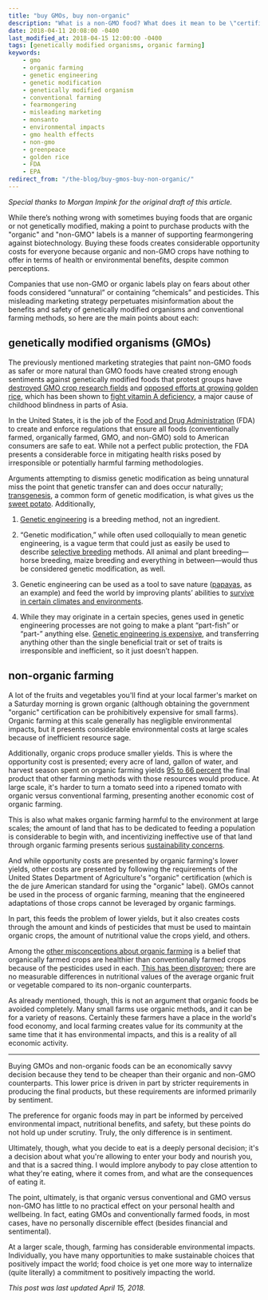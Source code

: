 ```yaml
---
title: "buy GMOs, buy non-organic"
description: "What is a non-GMO food? What does it mean to be \"certified organic\"? Neither is as good as it might sound."
date: 2018-04-11 20:08:00 -0400
last_modified_at: 2018-04-15 12:00:00 -0400
tags: [genetically modified organisms, organic farming]
keywords:
    - gmo
    - organic farming
    - genetic engineering
    - genetic modification
    - genetically modified organism
    - conventional farming
    - fearmongering
    - misleading marketing
    - monsanto
    - environmental impacts
    - gmo health effects
    - non-gmo
    - greenpeace
    - golden rice
    - FDA
    - EPA
redirect_from: "/the-blog/buy-gmos-buy-non-organic/"
---
```


*Special thanks to Morgan Impink for the original draft of this article.*

While there’s nothing wrong with sometimes buying foods that are organic or not genetically modified, making a point to purchase products with the "organic" and "non-GMO" labels is a manner of supporting fearmongering against biotechnology. Buying these foods creates considerable opportunity costs for everyone because organic and non-GMO crops have nothing to offer in terms of health or environmental benefits, despite common perceptions.

Companies that use non-GMO or organic labels play on fears about other foods considered “unnatural” or containing “chemicals” and pesticides. This misleading marketing strategy perpetuates misinformation about the benefits and safety of genetically modified organisms and conventional farming methods, so here are the main points about each:

## genetically modified organisms (GMOs)

The previously mentioned marketing strategies that paint non-GMO foods as safer or more natural than GMO foods have created strong enough sentiments against genetically modified foods that protest groups have [destroyed GMO crop research fields][Greenpeace protest] and [opposed efforts at growing golden rice][golden rice opposition], which has been shown to [fight vitamin A deficiency][golden rice research], a major cause of childhood blindness in parts of Asia.

In the United States, it is the job of the [Food and Drug Administration][FDA about page] (FDA) to create and enforce regulations that ensure all foods (conventionally farmed, organically farmed, GMO, and non-GMO) sold to American consumers are safe to eat. While not a perfect public protection, the FDA presents a considerable force in mitigating health risks posed by irresponsible or potentially harmful farming methodologies.

Arguments attempting to dismiss genetic modification as being unnatural miss the point that genetic transfer can and does occur naturally; [transgenesis][transgene], a common form of genetic modification, is what gives us the [sweet potato][potato article]. Additionally,

1. [Genetic engineering][genetic engineering wiki] is a breeding method, not an ingredient.

2. “Genetic modification,” while often used colloquially to mean genetic engineering, is a vague term that could just as easily be used to describe [selective breeding][selective breeding] methods. All animal and plant breeding—horse breeding, maize breeding and everything in between—would thus be considered genetic modification, as well.

3. Genetic engineering can be used as a tool to save nature ([papayas][papaya video], as an example) and feed the world by improving plants’ abilities to [survive in certain climates and environments][drought resistance].

4. While they may originate in a certain species, genes used in genetic engineering processes are not going to make a plant “part-fish” or “part-” anything else. [Genetic engineering is expensive][genetic engineering cost], and transferring anything other than the single beneficial trait or set of traits is irresponsible and inefficient, so it just doesn’t happen.

## non-organic farming

A lot of the fruits and vegetables you'll find at your local farmer's market on a Saturday morning is grown organic (although obtaining the government "organic" certification can be prohibitively expensive for small farms). Organic farming at this scale generally has negligible environmental impacts, but it presents considerable environmental costs at large scales because of inefficient resource sage.

Additionally, organic crops produce smaller yields. This is where the opportunity cost is presented; every acre of land, gallon of water, and harvest season spent on organic farming yields [95 to 66 percent][Seufert paper] the final product that other farming methods with those resources would produce. At large scale, it's harder to turn a tomato seed into a ripened tomato with organic versus conventional farming, presenting another economic cost of organic farming.

This is also what makes organic farming harmful to the environment at large scales; the amount of land that has to be dedicated to feeding a population is considerable to begin with, and incentivizing ineffective use of that land through organic farming presents serious [sustainability concerns][organic sustainability paper].

And while opportunity costs are presented by organic farming's lower yields, other costs are presented by following the requirements of the United States Department of Agriculture's "organic" certification (which is the de jure American standard for using the "organic" label). GMOs cannot be used in the process of organic farming, meaning that the engineered adaptations of those crops cannot be leveraged by organic farmings.

In part, this feeds the problem of lower yields, but it also creates costs through the amount and kinds of pesticides that must be used to maintain organic crops, the amount of nutritional value the crops yield, and others.

Among the [other misconceptions about organic farming][Scientific American on organic] is a belief that organically farmed crops are healthier than conventionally farmed crops because of the pesticides used in each. [This has been disproven][nutrition paper]; there are no measurable differences in nutritional values of the average organic fruit or vegetable compared to its non-organic counterparts.

As already mentioned, though, this is not an argument that organic foods be avoided completely. Many small farms use organic methods, and it can be for a variety of reasons. Certainly these farmers have a place in the world's food economy, and local farming creates value for its community at the same time that it has environmental impacts, and this is a reality of all economic activity.

-------------

Buying GMOs and non-organic foods can be an economically savvy decision because they tend to be cheaper than their organic and non-GMO counterparts. This lower price is driven in part by stricter requirements in producing the final products, but these requirements are informed primarily by sentiment.

The preference for organic foods may in part be informed by perceived environmental impact, nutritional benefits, and safety, but these points do not hold up under scrutiny. Truly, the only difference is in sentiment.

Ultimately, though, what you decide to eat is a deeply personal decision; it's a decision about what you're allowing to enter your body and nourish you, and that is a sacred thing. I would implore anybody to pay close attention to what they're eating, where it comes from, and what are the consequences of eating it.

The point, ultimately, is that organic versus conventional and GMO versus non-GMO has little to no practical effect on your personal health and wellbeing. In fact, eating GMOs and conventionally farmed foods, in most cases, have no personally discernible effect (besides financial and sentimental).

At a larger scale, though, farming has considerable environmental impacts. Individually, you have many opportunities to make sustainable choices that positively impact the world; food choice is yet one more way to internalize (quite literally) a commitment to positively impacting the world.

*This post was last updated April 15, 2018.*

[drought resistance]: https://www.independent.co.uk/news/science/drought-resistant-crops-plants-genetic-engineering-a8091816.html
[FDA about page]: https://www.fda.gov/AboutFDA/WhatWeDo/default.htm
[genetic engineering cost]: https://gmoanswers.com/ask/how-much-time-does-it-take-and-how-much-does-it-cost-successfully-develop-hybrid-one-or-more
[genetic engineering wiki]: https://en.wikipedia.org/wiki/Genetic_engineering
[golden rice opposition]: https://nyti.ms/2jSlqRf
[golden rice research]: https://doi.org/10.3945/ajcn.2008.27119
[Greenpeace protest]: https://www.abc.net.au/news/2011-07-14/20110714-greenpeace-gm-protest/2794272
[nutrition paper]: https://dx.doi.org/10.3945/ajcn.2010.29269
[organic sustainability paper]: https://www.sciencedirect.com/science/article/pii/S0308521X00000603
[papaya video]: https://youtu.be/CX7AqBOJS84
[potato article]: https://www.genengnews.com/gen-news-highlights/sweet-potato-is-a-natural-gmo/81251182/
[Reason article]: https://reason.com/blog/2013/09/30/scientists-call-out-greenpeace-for-killi
[Scientific American on organic]: https://blogs.scientificamerican.com/science-sushi/httpblogsscientificamericancomscience-sushi20110718mythbusting-101-organic-farming-conventional-agriculture/
[selective breeding]: https://en.wikipedia.org/wiki/Selective_breeding
[Seufert paper]: https://www.ncbi.nlm.nih.gov/pubmed/22535250
[Slate on organic]: https://www.slate.com/articles/double_x/the_kids/2014/01/organic_vs_conventional_produce_for_kids_you_don_t_need_to_fear_pesticides.html
[transgene]: https://en.wikipedia.org/wiki/Transgene
